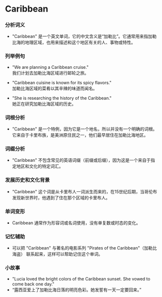 # Caribbean

### 分析词义

  

*   "Caribbean" 是一个英文单词，它的中文含义是“加勒比”。它通常用来指加勒比海的地理区域，也用来描述和这个地区有关的人、事物或特性。

  

### 列举例句

  

*   "We are planning a Caribbean cruise."  
    我们计划去加勒比海区域进行邮轮之旅。
    
      
    
*   "Caribbean cuisine is known for its spicy flavors."  
    加勒比海区域的菜肴以其辛辣的味道而闻名。
    
      
    
*   "She is researching the history of the Caribbean."  
    她正在研究加勒比海区域的历史。
    
      
    

  

### 词根分析

  

*   "Caribbean" 是一个特例，因为它是一个地名，所以并没有一个明确的词根。它来自于卡里布族，是美洲原住民之一，他们最早居住在加勒比海地区。

  

### 词缀分析

  

*   "Caribbean" 不包含常见的英语词缀（前缀或后缀），因为这是一个来自于指定地区和文化的特定词汇。

  

### 发展历史和文化背景

  

*   "Caribbean" 这个词是从卡里布人一词派生而来的，在15世纪后期，当哥伦布发现新世界时，他遇到了住在那个区域的卡里布人。

  

### 单词变形

  

*   Caribbean 通常作为形容词或名词使用，没有单复数或时态的变化。

  

### 记忆辅助

  

*   可以把 "Caribbean" 与著名的电影系列 "Pirates of the Caribbean"（加勒比海盗） 联系起来，这样可以帮助记住这个单词。

  

### 小故事

  

*   "Lucia loved the bright colors of the Caribbean sunset. She vowed to come back one day."
*   “露西亚爱上了加勒比海日落的明亮色彩。她发誓有一天一定要回来。”
